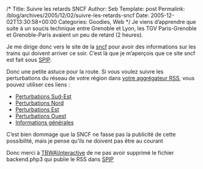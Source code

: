 /*
 Title: Suivre les retards SNCF
 Author: Seb
 Template: post
 Permalink: /blog/archives/2005/12/02/suivre-les-retards-sncf
 Date: 2005-12-02T13:30:58+00:00
 Categories: Goodies, Web
*/
Je viens d&rsquo;apprendre que suite à un soucis technique entre Grenoble et Lyon, les TGV Paris-Grenoble et Grenoble-Paris avaient un peu de retard (2 heures).

Je me dirige donc vers le site de la [sncf][1] pour avoir des informations sur les trains qui doivent arriver ce soir. C&rsquo;est là que je m&rsquo;aperçois que ce site sncf est fait sous [SPIP][2].

Donc une petite astuce pour la route. Si vous voulez suivre les perturbations du réseau de votre région dans [votre aggrégateur RSS][3], vous pouvez utiliser ces liens :

*   [Perturbations Sud-Est][4]
*   [Perturbations Nord][5]
*   [Perturbations Est][6]
*   [Perturbations Ouest][7]
*   [Informations générales][8]

C&rsquo;est bien dommage que la SNCF ne fasse pas la publicité de cette possibilité, mais je pense qu&rsquo;ils ne doivent pas être au courant

Donc merci à [TBWA\Interactive][9] de ne pas avoir supprimé le fichier backend.php3 qui publie le RSS dans [SPIP][2]

 [1]: http://www.infolignes.com
 [2]: http://spip.net/fr
 [3]: http://bloglines.com
 [4]: http://www.infolignes.com/backend.php3?id_rubrique=12
 [5]: http://www.infolignes.com/backend.php3?id_rubrique=10
 [6]: http://www.infolignes.com/backend.php3?id_rubrique=11
 [7]: http://www.infolignes.com/backend.php3?id_rubrique=9
 [8]: http://www.infolignes.com/backend.php3
 [9]: http://www.tbwa-interactive.com